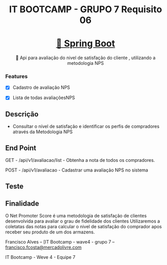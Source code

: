 <h1 align="center"> IT BOOTCAMP - GRUPO 7 Requisito 06 </h1>
<h1 align="center">
    <a href="https://start.spring.io/">🔗 Spring Boot</a>
</h1>
<p align="center">🚀 Api para avaliação do nivel de satisfação do cliente  , utilizando a metodologia NPS</p>



### Features

- [x] Cadastro de avaliação NPS
- [x] Lista de todas avaliaçõesNPS


## Descrição 

- Consultar o nível de satisfação e identificar os perfis de compradores através da Metodologia NPS

## End Point

GET -   /api/v1/avaliacao/list - Obtenha a nota de todos os compradores.

POST - /api/v1/avaliacao - Cadastrar uma avaliação NPS no sistema

## Teste

## Finalidade 

O Net Promoter Score é uma metodologia de satisfação de clientes desenvolvida para avaliar o grau de fidelidade dos clientes
Utilizaremos a coletatas das notas para calcular o nivel de satisfação do comprador apos receber seu produto de um dos armazens.


Francisco Alves  – [IT Bootcamp - wave4 - grupo 7 – francisco.fcosta@mercadolivre.com

IT Bootcamp - Weve 4 - Equipe 7


